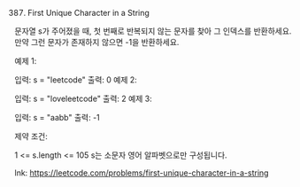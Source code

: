 387. First Unique Character in a String

문자열 s가 주어졌을 때, 첫 번째로 반복되지 않는 문자를 찾아 그 인덱스를 반환하세요. 만약 그런 문자가 존재하지 않으면 -1을 반환하세요.

예제 1:

입력: s = "leetcode"
출력: 0
예제 2:

입력: s = "loveleetcode"
출력: 2
예제 3:

입력: s = "aabb"
출력: -1


제약 조건:

1 <= s.length <= 105
s는 소문자 영어 알파벳으로만 구성됩니다.

lnk: https://leetcode.com/problems/first-unique-character-in-a-string
